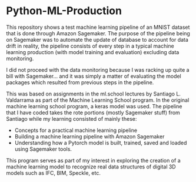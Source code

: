 # Python-ML-Production
This repository shows a test machine learning pipeline of an MNIST dataset that is done through Amazon Sagemaker.
The purpose of the pipeline being on Sagemaker was to automate the update of database to account for data drift in reality,
the pipeline consists of every step in a typical machine learning production (with model training and evaluation) excluding data monitoring.

I did not proceed with the data monitoring because I was racking up quite a bill with Sagemaker... and it was simply a matter of evaluating the
model packages which resulted from previous steps in the pipeline.

This was based on assignments in the ml.school lectures by Santiago L. Valdarrama as part of the Machine Learning School program.
In the original machine learning school program, a keras model was used. The pipeline that I have coded takes the rote portions (mostly Sagemaker stuff)
from Santiago while my learning consisted of mainly these:
- Concepts for a practical machine learning pipeline
- Building a machine learning pipeline with Amazon Sagemaker
- Understanding how a Pytorch model is built, trained, saved and loaded using Sagemaker tools.

This program serves as part of my interest in exploring the creation of a machine learning model to recognize real data structures of digital 3D models
such as IFC, BIM, Speckle, etc.
